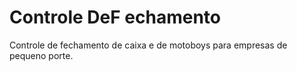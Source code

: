 # Controle DeF echamento
Controle de fechamento de caixa e de motoboys para empresas de pequeno porte.
